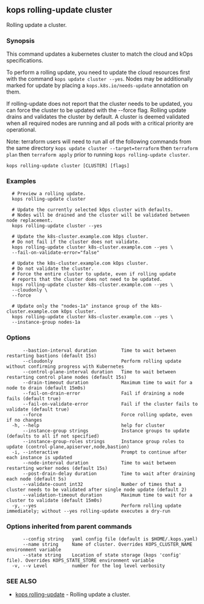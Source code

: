 
<!--- This file is automatically generated by make gen-cli-docs; changes should be made in the go CLI command code (under cmd/kops) -->

## kops rolling-update cluster

Rolling update a cluster.

### Synopsis

This command updates a kubernetes cluster to match the cloud and kOps specifications.

To perform a rolling update, you need to update the cloud resources first with the command
`kops update cluster --yes`. Nodes may be additionally marked for update by placing a
`kops.k8s.io/needs-update` annotation on them.

If rolling-update does not report that the cluster needs to be updated, you can force the cluster to be
updated with the --force flag.  Rolling update drains and validates the cluster by default.  A cluster is
deemed validated when all required nodes are running and all pods with a critical priority are operational.

Note: terraform users will need to run all of the following commands from the same directory
`kops update cluster --target=terraform` then `terraform plan` then
`terraform apply` prior to running `kops rolling-update cluster`.

```
kops rolling-update cluster [CLUSTER] [flags]
```

### Examples

```
  # Preview a rolling update.
  kops rolling-update cluster

  # Update the currently selected kOps cluster with defaults.
  # Nodes will be drained and the cluster will be validated between node replacement.
  kops rolling-update cluster --yes

  # Update the k8s-cluster.example.com kOps cluster.
  # Do not fail if the cluster does not validate.
  kops rolling-update cluster k8s-cluster.example.com --yes \
  --fail-on-validate-error="false"

  # Update the k8s-cluster.example.com kOps cluster.
  # Do not validate the cluster.
  # Force the entire cluster to update, even if rolling update
  # reports that the cluster does not need to be updated.
  kops rolling-update cluster k8s-cluster.example.com --yes \
  --cloudonly \
  --force

  # Update only the "nodes-1a" instance group of the k8s-cluster.example.com kOps cluster.
  kops rolling-update cluster k8s-cluster.example.com --yes \
  --instance-group nodes-1a
```

### Options

```
      --bastion-interval duration         Time to wait between restarting bastions (default 15s)
      --cloudonly                         Perform rolling update without confirming progress with Kubernetes
      --control-plane-interval duration   Time to wait between restarting control plane nodes (default 15s)
      --drain-timeout duration            Maximum time to wait for a node to drain (default 15m0s)
      --fail-on-drain-error               Fail if draining a node fails (default true)
      --fail-on-validate-error            Fail if the cluster fails to validate (default true)
      --force                             Force rolling update, even if no changes
  -h, --help                              help for cluster
      --instance-group strings            Instance groups to update (defaults to all if not specified)
      --instance-group-roles strings      Instance group roles to update (control-plane,apiserver,node,bastion)
  -i, --interactive                       Prompt to continue after each instance is updated
      --node-interval duration            Time to wait between restarting worker nodes (default 15s)
      --post-drain-delay duration         Time to wait after draining each node (default 5s)
      --validate-count int32              Number of times that a cluster needs to be validated after single node update (default 2)
      --validation-timeout duration       Maximum time to wait for a cluster to validate (default 15m0s)
  -y, --yes                               Perform rolling update immediately; without --yes rolling-update executes a dry-run
```

### Options inherited from parent commands

```
      --config string   yaml config file (default is $HOME/.kops.yaml)
      --name string     Name of cluster. Overrides KOPS_CLUSTER_NAME environment variable
      --state string    Location of state storage (kops 'config' file). Overrides KOPS_STATE_STORE environment variable
  -v, --v Level         number for the log level verbosity
```

### SEE ALSO

* [kops rolling-update](kops_rolling-update.md)	 - Rolling update a cluster.

